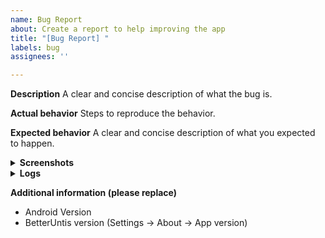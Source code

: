 ```yaml
---
name: Bug Report
about: Create a report to help improving the app
title: "[Bug Report] "
labels: bug
assignees: ''

---
```


**Description**
A clear and concise description of what the bug is.

**Actual behavior**
Steps to reproduce the behavior.

**Expected behavior**
A clear and concise description of what you expected to happen.

<details>
  <summary><b>Screenshots</b></summary>

  Add screenshots here to describe the problem.
  Please include screenshots of the original Untis Mobile app if applicable.
</details>

<details>
  <summary><b>Logs</b></summary>

  Add a detailed stack trace / crash log here if applicable.
</details>

**Additional information (please replace)**
 - Android Version
 - BetterUntis version (Settings -> About -> App version)
